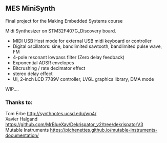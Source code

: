 ## MES MiniSynth

Final project for the Making Embedded Systems course

Midi Synthesizer on STM32F407G_Discovery board.
- MIDI USB Host mode for external USB midi keyboard or controller
- Digital oscillators: sine, bandlimited sawtooth, bandlimited pulse wave, FM
- 4-pole resonant lowpass filter (Zero delay feedback)
- Exponential ADSR envelopes
- Bitcrushing / rate decimator effect
- stereo delay effect
- UI, 2-inch LCD 7789V controller, LVGL graphics library, DMA mode


WIP....




### Thanks to:
Tom Erbe http://synthnotes.ucsd.edu/wp4/  
Xavier Halgand https://github.com/MrBlueXav/Dekrispator_v2/tree/dekrispatorV3  
Mutable Instruments https://pichenettes.github.io/mutable-instruments-documentation/  

